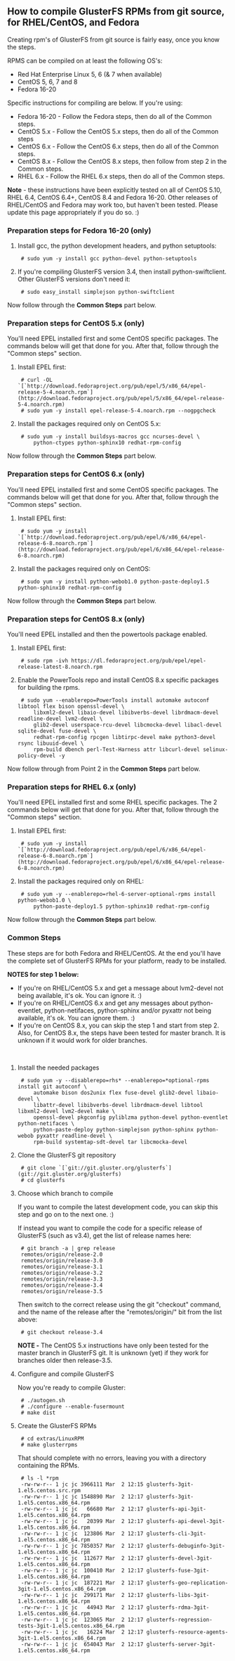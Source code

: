 How to compile GlusterFS RPMs from git source, for RHEL/CentOS, and Fedora
--------------------------------------------------------------------------

Creating rpm's of GlusterFS from git source is fairly easy, once you know the steps.

RPMS can be compiled on at least the following OS's:

- Red Hat Enterprise Linux 5, 6 (& 7 when available)
- CentOS 5, 6, 7 and 8
- Fedora 16-20

Specific instructions for compiling are below. If you're using:

- Fedora 16-20 - Follow the Fedora steps, then do all of the Common steps.
- CentOS 5.x - Follow the CentOS 5.x steps, then do all of the Common steps
- CentOS 6.x - Follow the CentOS 6.x steps, then do all of the Common steps.
- CentOS 8.x - Follow the CentOS 8.x steps, then follow from step 2 in the Common steps.
- RHEL 6.x - Follow the RHEL 6.x steps, then do all of the Common steps.

**Note** - these instructions have been explicitly tested on all of CentOS 5.10, RHEL 6.4, CentOS 6.4+, CentOS 8.4 and Fedora 16-20. Other releases of RHEL/CentOS and Fedora may work too, but haven't been tested. Please update this page appropriately if you do so. :)

### Preparation steps for Fedora 16-20 (only)

1. Install gcc, the python development headers, and python setuptools:

        # sudo yum -y install gcc python-devel python-setuptools

2. If you're compiling GlusterFS version 3.4, then install python-swiftclient. Other GlusterFS versions don't need it:

        # sudo easy_install simplejson python-swiftclient

Now follow through the **Common Steps** part below.

### Preparation steps for CentOS 5.x (only)

You'll need EPEL installed first and some CentOS specific packages. The commands below will get that done for you. After that, follow through the "Common steps" section.

1. Install EPEL first:

		# curl -OL `[`http://download.fedoraproject.org/pub/epel/5/x86_64/epel-release-5-4.noarch.rpm`](http://download.fedoraproject.org/pub/epel/5/x86_64/epel-release-5-4.noarch.rpm)
		# sudo yum -y install epel-release-5-4.noarch.rpm --nogpgcheck

2. Install the packages required only on CentOS 5.x:

		# sudo yum -y install buildsys-macros gcc ncurses-devel \
            python-ctypes python-sphinx10 redhat-rpm-config

Now follow through the **Common Steps** part below.

### Preparation steps for CentOS 6.x (only)

You'll need EPEL installed first and some CentOS specific packages. The commands below will get that done for you. After that, follow through the "Common steps" section.

1. Install EPEL first:

		# sudo yum -y install `[`http://download.fedoraproject.org/pub/epel/6/x86_64/epel-release-6-8.noarch.rpm`](http://download.fedoraproject.org/pub/epel/6/x86_64/epel-release-6-8.noarch.rpm)

2. Install the packages required only on CentOS:

		# sudo yum -y install python-webob1.0 python-paste-deploy1.5 python-sphinx10 redhat-rpm-config

Now follow through the **Common Steps** part below.


### Preparation steps for CentOS 8.x (only)

You'll need EPEL installed and then the powertools package enabled. 

1. Install EPEL first:
	
		# sudo rpm -ivh https://dl.fedoraproject.org/pub/epel/epel-release-latest-8.noarch.rpm

2. Enable the PowerTools repo and install CentOS 8.x specific packages for building the rpms.

		# sudo yum --enablerepo=PowerTools install automake autoconf libtool flex bison openssl-devel \
		    libxml2-devel libaio-devel libibverbs-devel librdmacm-devel readline-devel lvm2-devel \
		    glib2-devel userspace-rcu-devel libcmocka-devel libacl-devel sqlite-devel fuse-devel \
		    redhat-rpm-config rpcgen libtirpc-devel make python3-devel rsync libuuid-devel \
		    rpm-build dbench perl-Test-Harness attr libcurl-devel selinux-policy-devel -y

Now follow through from Point 2 in the **Common Steps** part below.

### Preparation steps for RHEL 6.x (only)

You'll need EPEL installed first and some RHEL specific packages. The 2 commands below will get that done for you. After that, follow through the "Common steps" section.

1. Install EPEL first:

		# sudo yum -y install `[`http://download.fedoraproject.org/pub/epel/6/x86_64/epel-release-6-8.noarch.rpm`](http://download.fedoraproject.org/pub/epel/6/x86_64/epel-release-6-8.noarch.rpm)

2. Install the packages required only on RHEL:

		# sudo yum -y --enablerepo=rhel-6-server-optional-rpms install python-webob1.0 \
	        python-paste-deploy1.5 python-sphinx10 redhat-rpm-config

Now follow through the **Common Steps** part below.

### Common Steps

These steps are for both Fedora and RHEL/CentOS. At the end you'll have the complete set of GlusterFS RPMs for your platform, ready to be installed.

**NOTES for step 1 below:**

- If you're on RHEL/CentOS 5.x and get a message about lvm2-devel not being available, it's ok. You can ignore it. :)
- If you're on RHEL/CentOS 6.x and get any messages about python-eventlet, python-netifaces, python-sphinx and/or pyxattr not being available, it's ok. You can ignore them. :)
- If you're on CentOS 8.x, you can skip the step 1 and start from step 2. Also, for CentOS 8.x, the steps have been
tested for master branch. It is unknown if it would work for older branches.

<br/>

1. Install the needed packages

		# sudo yum -y --disablerepo=rhs* --enablerepo=*optional-rpms install git autoconf \
		    automake bison dos2unix flex fuse-devel glib2-devel libaio-devel \
		    libattr-devel libibverbs-devel librdmacm-devel libtool libxml2-devel lvm2-devel make \
		    openssl-devel pkgconfig pyliblzma python-devel python-eventlet python-netifaces \
		    python-paste-deploy python-simplejson python-sphinx python-webob pyxattr readline-devel \
		    rpm-build systemtap-sdt-devel tar libcmocka-devel

2. Clone the GlusterFS git repository

    	# git clone `[`git://git.gluster.org/glusterfs`](git://git.gluster.org/glusterfs)
		# cd glusterfs

3. Choose which branch to compile

    If you want to compile the latest development code, you can skip this step and go on to the next one. :)

    If instead you want to compile the code for a specific release of GlusterFS (such as v3.4), get the list of release names here:

		# git branch -a | grep release
		remotes/origin/release-2.0
		remotes/origin/release-3.0
		remotes/origin/release-3.1
		remotes/origin/release-3.2
		remotes/origin/release-3.3
		remotes/origin/release-3.4
		remotes/origin/release-3.5

    Then switch to the correct release using the git "checkout" command, and the name of the release after the "remotes/origin/" bit from the list above:

		# git checkout release-3.4

    **NOTE -** The CentOS 5.x instructions have only been tested for the master branch in GlusterFS git. It is unknown (yet) if they work for branches older then release-3.5.

4. Configure and compile GlusterFS

    Now you're ready to compile Gluster:

		# ./autogen.sh
		# ./configure --enable-fusermount
		# make dist

5. Create the GlusterFS RPMs

		# cd extras/LinuxRPM
		# make glusterrpms

    That should complete with no errors, leaving you with a directory containing the RPMs.

        # ls -l *rpm
        -rw-rw-r-- 1 jc jc 3966111 Mar	2 12:15 glusterfs-3git-1.el5.centos.src.rpm
        -rw-rw-r-- 1 jc jc 1548890 Mar	2 12:17 glusterfs-3git-1.el5.centos.x86_64.rpm
        -rw-rw-r-- 1 jc jc	 66680 Mar	2 12:17 glusterfs-api-3git-1.el5.centos.x86_64.rpm
        -rw-rw-r-- 1 jc jc	 20399 Mar	2 12:17 glusterfs-api-devel-3git-1.el5.centos.x86_64.rpm
        -rw-rw-r-- 1 jc jc	123806 Mar	2 12:17 glusterfs-cli-3git-1.el5.centos.x86_64.rpm
        -rw-rw-r-- 1 jc jc 7850357 Mar	2 12:17 glusterfs-debuginfo-3git-1.el5.centos.x86_64.rpm
        -rw-rw-r-- 1 jc jc	112677 Mar	2 12:17 glusterfs-devel-3git-1.el5.centos.x86_64.rpm
        -rw-rw-r-- 1 jc jc	100410 Mar	2 12:17 glusterfs-fuse-3git-1.el5.centos.x86_64.rpm
        -rw-rw-r-- 1 jc jc	187221 Mar	2 12:17 glusterfs-geo-replication-3git-1.el5.centos.x86_64.rpm
        -rw-rw-r-- 1 jc jc	299171 Mar	2 12:17 glusterfs-libs-3git-1.el5.centos.x86_64.rpm
        -rw-rw-r-- 1 jc jc	 44943 Mar	2 12:17 glusterfs-rdma-3git-1.el5.centos.x86_64.rpm
        -rw-rw-r-- 1 jc jc	123065 Mar	2 12:17 glusterfs-regression-tests-3git-1.el5.centos.x86_64.rpm
        -rw-rw-r-- 1 jc jc	 16224 Mar	2 12:17 glusterfs-resource-agents-3git-1.el5.centos.x86_64.rpm
        -rw-rw-r-- 1 jc jc	654043 Mar	2 12:17 glusterfs-server-3git-1.el5.centos.x86_64.rpm
